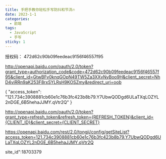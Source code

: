 ```yaml
---
title: 手把手教你轻松手写防抖和节流🔥
date: 2023-1-1
categories:
  - 前端
tags:
  - JavaScript
  - 手写
sticky: 1
---
```


授权码：
472d62c90b09feedeac9156f46557f95

http://openapi.baidu.com/oauth/2.0/token?grant_type=authorization_code&code=472d62c90b09feedeac9156f46557f95&client_id=GtwBFv0knqGOpN49TW5Za3XXvNyBoo9H&client_secret=NhD4viRRn9aK253F8rxSYLRsH9KOSZmy&redirect_uri=oob


{
"access_token": "121.734c3908881cb60e1c76b3fc423b8b79.Y7UbwQODgd6ULaTXqLOZYL2nDGE_6B5hehaJJMY.qVtr2Q"
}

http://openapi.baidu.com/oauth/2.0/token?grant_type=refresh_token&refresh_token={REFRESH_TOKEN}&client_id={CLIENT_ID}&client_secret={CLIENT_SECRET}


https://openapi.baidu.com/rest/2.0/tongji/config/getSiteList?access_token=121.734c3908881cb60e1c76b3fc423b8b79.Y7UbwQODgd6ULaTXqLOZYL2nDGE_6B5hehaJJMY.qVtr2Q

site_id":18703379
